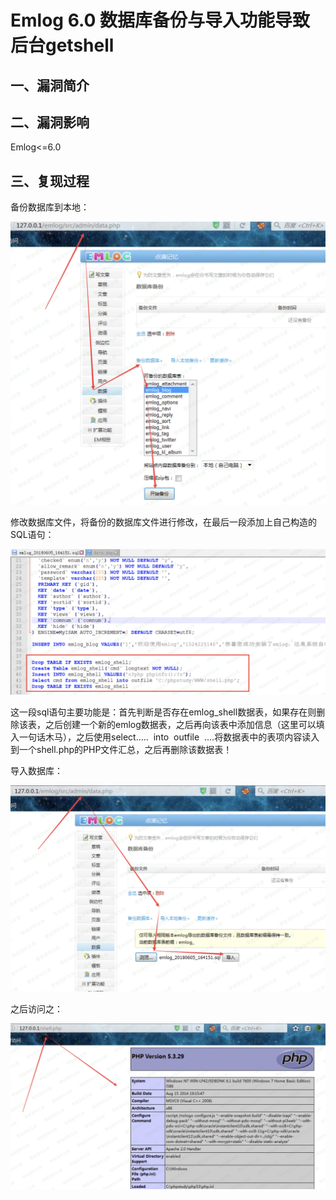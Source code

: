 Emlog 6.0 数据库备份与导入功能导致后台getshell
==============================================

一、漏洞简介
------------

二、漏洞影响
------------

Emlog\<=6.0

三、复现过程
------------

备份数据库到本地：

![](./resource/Emlog6.0数据库备份与导入功能导致后台getshell/media/rId24.png)

修改数据库文件，将备份的数据库文件进行修改，在最后一段添加上自己构造的SQL语句：

![](./resource/Emlog6.0数据库备份与导入功能导致后台getshell/media/rId25.png)

这一段sql语句主要功能是：首先判断是否存在emlog\_shell数据表，如果存在则删除该表，之后创建一个新的emlog数据表，之后再向该表中添加信息（这里可以填入一句话木马），之后使用select\.....
 into  outfile
 \....将数据表中的表项内容读入到一个shell.php的PHP文件汇总，之后再删除该数据表！

导入数据库：

![](./resource/Emlog6.0数据库备份与导入功能导致后台getshell/media/rId26.png)

之后访问之：

![](./resource/Emlog6.0数据库备份与导入功能导致后台getshell/media/rId27.png)
